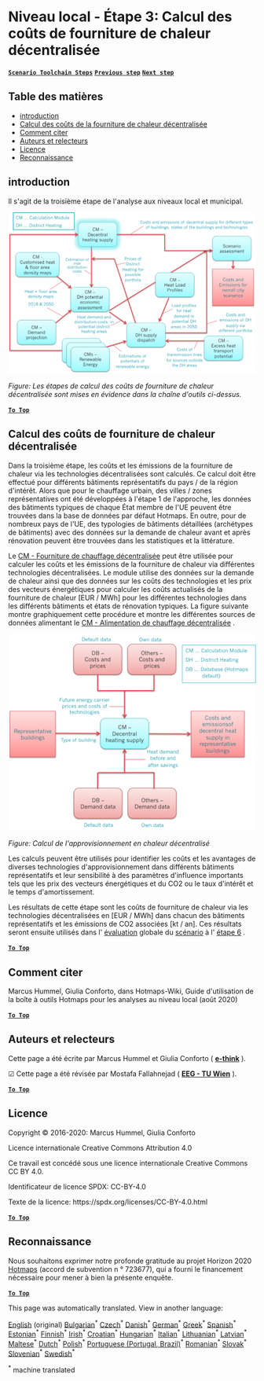 <h1><a class="anchor" id="local-level---step-3--calculation-of-costs-of-decentral-heat-supply" href="#local-level---step-3--calculation-of-costs-of-decentral-heat-supply"><i class="fa fa-link"></i></a>Niveau local - Étape 3: Calcul des coûts de fourniture de chaleur décentralisée</h1><p> <a href="guide-local-and-municipal-levels#the-hotmaps-scenario-toolchain-different-steps"><strong><code>Scenario Toolchain Steps</code></strong></a> <a href="step-2-Calculation-of-future-heat-demand-and-gross-floor-area-density-maps"><strong><code>Previous step</code></strong></a> <a href="step-4-calculation-of-district-heating-distribution-costs"><strong><code>Next step</code></strong></a></p><h2><a class="anchor" id="table-of-contents" href="#table-of-contents"><i class="fa fa-link"></i></a> Table des matières</h2><ul><li> <a href="#introduction">introduction</a></li><li> <a href="#calculation-of-costs-of-decentral-heat-supply">Calcul des coûts de la fourniture de chaleur décentralisée</a></li><li> <a href="#how-to-cite">Comment citer</a></li><li> <a href="#authors-and-reviewers">Auteurs et relecteurs</a></li><li> <a href="#license">Licence</a></li><li> <a href="#acknowledgement">Reconnaissance</a></li></ul><h2><a class="anchor" id="introduction" href="#introduction"><i class="fa fa-link"></i></a> introduction</h2><p> Il s&#39;agit de la troisième étape de l&#39;analyse aux niveaux local et municipal.</p><img src="/en/Step-3-Calculation-of-costs-of-decentral-heat-supply/Hotmaps_Local_Toolchain_Step_3final.png"/><p> <em>Figure: Les étapes de calcul des coûts de fourniture de chaleur décentralisée sont mises en évidence dans la chaîne d&#39;outils ci-dessus.</em></p><p><ins> <code><strong><a href="#table-of-contents">To Top</a></strong></code></ins></p><h2><a class="anchor" id="calculation-of-costs-of-decentral-heat-supply" href="#calculation-of-costs-of-decentral-heat-supply"><i class="fa fa-link"></i></a> Calcul des coûts de fourniture de chaleur décentralisée</h2><p> Dans la troisième étape, les coûts et les émissions de la fourniture de chaleur via les technologies décentralisées sont calculés. Ce calcul doit être effectué pour différents bâtiments représentatifs du pays / de la région d&#39;intérêt. Alors que pour le chauffage urbain, des villes / zones représentatives ont été développées à l&#39;étape 1 de l&#39;approche, les données des bâtiments typiques de chaque État membre de l&#39;UE peuvent être trouvées dans la base de données par défaut Hotmaps. En outre, pour de nombreux pays de l&#39;UE, des typologies de bâtiments détaillées (archétypes de bâtiments) avec des données sur la demande de chaleur avant et après rénovation peuvent être trouvées dans les statistiques et la littérature.</p><p> Le <a href="https://wiki.hotmaps.eu/en/CM-Decentral-heating-supply">CM - Fourniture de chauffage décentralisée</a> peut être utilisée pour calculer les coûts et les émissions de la fourniture de chaleur via différentes technologies décentralisées. Le module utilise des données sur la demande de chaleur ainsi que des données sur les coûts des technologies et les prix des vecteurs énergétiques pour calculer les coûts actualisés de la fourniture de chaleur [EUR / MWh] pour les différentes technologies dans les différents bâtiments et états de rénovation typiques. La figure suivante montre graphiquement cette procédure et montre les différentes sources de données alimentant le <a href="https://wiki.hotmaps.eu/en/CM-Decentral-heating-supply">CM - Alimentation de chauffage décentralisée</a> .</p><img src="/en/Step-3-Calculation-of-costs-of-decentral-heat-supply/Wiki-local-detailed-Step-3fin.png"/><p> <em>Figure: Calcul de l&#39;approvisionnement en chaleur décentralisé</em></p><p> Les calculs peuvent être utilisés pour identifier les coûts et les avantages de diverses technologies d&#39;approvisionnement dans différents bâtiments représentatifs et leur sensibilité à des paramètres d&#39;influence importants tels que les prix des vecteurs énergétiques et du CO2 ou le taux d&#39;intérêt et le temps d&#39;amortissement.</p><p> Les résultats de cette étape sont les coûts de fourniture de chaleur via les technologies décentralisées en [EUR / MWh] dans chacun des bâtiments représentatifs et les émissions de CO2 associées [kt / an]. Ces résultats seront ensuite utilisés dans l&#39; <a href="https://wiki.hotmaps.eu/en/CM-Scenario-assessment">évaluation</a> globale du <a href="https://wiki.hotmaps.eu/en/CM-Scenario-assessment">scénario</a> à l&#39; <a href="https://wiki.hotmaps.eu/en/Step-6-Assessment-of-scenarios-for-entire-heat-demand-and-supply-for-the-selected-area">étape 6</a> .</p><p><ins> <code><strong><a href="#table-of-contents">To Top</a></strong></code></ins></p><h2><a class="anchor" id="how-to-cite" href="#how-to-cite"><i class="fa fa-link"></i></a> Comment citer</h2><p> Marcus Hummel, Giulia Conforto, dans Hotmaps-Wiki, Guide d&#39;utilisation de la boîte à outils Hotmaps pour les analyses au niveau local (août 2020)</p><p><ins> <code><strong><a href="#table-of-contents">To Top</a></strong></code></ins></p><h2><a class="anchor" id="authors-and-reviewers" href="#authors-and-reviewers"><i class="fa fa-link"></i></a> Auteurs et relecteurs</h2><p> Cette page a été écrite par Marcus Hummel et Giulia Conforto ( <strong><a href="https://e-think.ac.at">e-think</a></strong> ).</p><p> ☑ Cette page a été révisée par Mostafa Fallahnejad ( <strong><a href="https://eeg.tuwien.ac.at/">EEG - TU Wien</a></strong> ).</p><p> <a href="#table-of-contents"><strong><code>To Top</code></strong></a></p><h2><a class="anchor" id="license" href="#license"><i class="fa fa-link"></i></a> Licence</h2><p> Copyright © 2016-2020: Marcus Hummel, Giulia Conforto</p><p> Licence internationale Creative Commons Attribution 4.0</p><p> Ce travail est concédé sous une licence internationale Creative Commons CC BY 4.0.</p><p> Identificateur de licence SPDX: CC-BY-4.0</p><p> Texte de la licence: https://spdx.org/licenses/CC-BY-4.0.html</p><p> <a href="#table-of-contents"><strong><code>To Top</code></strong></a></p><h2><a class="anchor" id="acknowledgement" href="#acknowledgement"><i class="fa fa-link"></i></a> Reconnaissance</h2><p> Nous souhaitons exprimer notre profonde gratitude au projet Horizon 2020 <a href="https://www.hotmaps-project.eu">Hotmaps</a> (accord de subvention n ° 723677), qui a fourni le financement nécessaire pour mener à bien la présente enquête.</p><p><ins> <code><strong><a href="#table-of-contents">To Top</a></strong></code></ins></p>
<!--- THIS IS A SUPER UNIQUE IDENTIFIER -->

This page was automatically translated. View in another language:

[English](../en/Step-3-Calculation-of-costs-of-decentral-heat-supply) (original) [Bulgarian](../bg/Step-3-Calculation-of-costs-of-decentral-heat-supply)<sup>\*</sup> [Czech](../cs/Step-3-Calculation-of-costs-of-decentral-heat-supply)<sup>\*</sup> [Danish](../da/Step-3-Calculation-of-costs-of-decentral-heat-supply)<sup>\*</sup> [German](../de/Step-3-Calculation-of-costs-of-decentral-heat-supply)<sup>\*</sup> [Greek](../el/Step-3-Calculation-of-costs-of-decentral-heat-supply)<sup>\*</sup> [Spanish](../es/Step-3-Calculation-of-costs-of-decentral-heat-supply)<sup>\*</sup> [Estonian](../et/Step-3-Calculation-of-costs-of-decentral-heat-supply)<sup>\*</sup> [Finnish](../fi/Step-3-Calculation-of-costs-of-decentral-heat-supply)<sup>\*</sup>  [Irish](../ga/Step-3-Calculation-of-costs-of-decentral-heat-supply)<sup>\*</sup> [Croatian](../hr/Step-3-Calculation-of-costs-of-decentral-heat-supply)<sup>\*</sup> [Hungarian](../hu/Step-3-Calculation-of-costs-of-decentral-heat-supply)<sup>\*</sup> [Italian](../it/Step-3-Calculation-of-costs-of-decentral-heat-supply)<sup>\*</sup> [Lithuanian](../lt/Step-3-Calculation-of-costs-of-decentral-heat-supply)<sup>\*</sup> [Latvian](../lv/Step-3-Calculation-of-costs-of-decentral-heat-supply)<sup>\*</sup> [Maltese](../mt/Step-3-Calculation-of-costs-of-decentral-heat-supply)<sup>\*</sup> [Dutch](../nl/Step-3-Calculation-of-costs-of-decentral-heat-supply)<sup>\*</sup> [Polish](../pl/Step-3-Calculation-of-costs-of-decentral-heat-supply)<sup>\*</sup> [Portuguese (Portugal, Brazil)](../pt/Step-3-Calculation-of-costs-of-decentral-heat-supply)<sup>\*</sup> [Romanian](../ro/Step-3-Calculation-of-costs-of-decentral-heat-supply)<sup>\*</sup> [Slovak](../sk/Step-3-Calculation-of-costs-of-decentral-heat-supply)<sup>\*</sup> [Slovenian](../sl/Step-3-Calculation-of-costs-of-decentral-heat-supply)<sup>\*</sup> [Swedish](../sv/Step-3-Calculation-of-costs-of-decentral-heat-supply)<sup>\*</sup> 

<sup>\*</sup> machine translated
